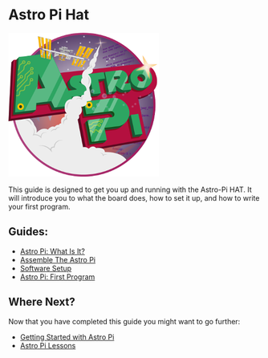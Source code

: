 # Astro Pi Hat

![Astro Pi Logo](images/Astro_Pi_Logo_WEB.png)

This guide is designed to get you up and running with the Astro-Pi HAT. It will introduce you to what the board does, how to set it up, and how to write your first program.

## Guides:

- [Astro Pi: What Is It?](board.md)
- [Assemble The Astro Pi](assemble.md)
- [Software Setup](software.md)
- [Astro Pi: First Program](program.md)

## Where Next?

Now that you have completed this guide you might want to go further:

- [Getting Started with Astro Pi]()
- [Astro Pi Lessons]()
